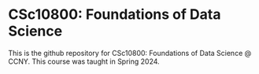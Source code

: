 # CSc10800: Foundations of Data Science

This is the github repository for CSc10800: Foundations of Data Science @ CCNY. This course was taught in Spring 2024.